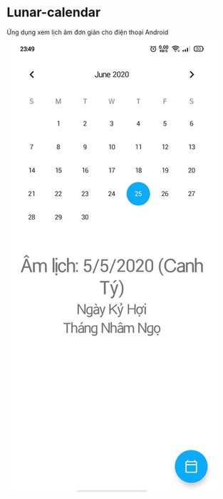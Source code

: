 # Lunar-calendar
Ứng dụng xem lịch âm đơn giản cho điện thoại Android
<img src="screenshot/screenshot.jpg" />
